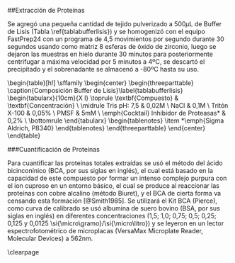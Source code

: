 ##Extracción de Proteínas

Se agregó una pequeña cantidad de tejido pulverizado a 500$\mu$L de Buffer de Lisis (Tabla \ref{tablabufferlisis}) y se homogenizó con el equipo FastPrep24 con un programa de 4,5 movimientos por segundo durante 30 segundos usando como matriz 8 esferas de óxido de zirconio, luego se dejaron las muestras en hielo durante 30 minutos para posteriormente centrifugar a máxima velocidad por 5 minutos a 4ºC, se descartó el precipitado y el sobrenadante se almacenó a -80ºC hasta su uso.

\begin{table}[h!]
\sffamily
  \begin{center}
    \begin{threeparttable}
      \caption{Composición Buffer de Lisis}\label{tablabufferlisis}
      \begin{tabularx}{10cm}{X l}
	\toprule
	\textbf{Compuesto} & \textbf{Concentración} \\
	\midrule
	Tris pH: 7,5 & 0,02M \\
	NaCl & 0,1M \\
	Tritón X-100 & 0,05\% \\
	PMSF & 5mM \\
	\emph{Cocktail} Inhibidor de Proteasas* & 0,2\% \\
\bottomrule
\end{tabularx}
\begin{tablenotes}
  \item *\emph{Sigma Aldrich, P8340}
\end{tablenotes}
\end{threeparttable}
\end{center}
\end{table}

###Cuantificación de Proteínas

Para cuantificar las proteínas totales extraídas se usó el método del ácido bicinconínico (BCA, por sus siglas en inglés), el cual está basado en la capacidad de este compuesto por formar un intenso complejo purpura con el ion cuproso en un entorno básico, el cual se produce al reaccionar las proteínas con cobre alcalino (método Biuret), y el BCA de cierta forma va censando esta formación [@Smith1985]. Se utilizará el Kit BCA (Pierce), como curva de calibrado se usó albumina de suero bovino (BSA, por sus siglas en inglés) en diferentes concentraciones (1,5; 1,0; 0,75; 0,5; 0,25; 0,125 y 0,0125 \si{\micro\gramo}/\si{\micro\litro}) y se leyeron en un lector espectrofotométrico de microplacas (VersaMax Microplate Reader, Molecular Devices) a 562nm.


\clearpage
